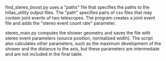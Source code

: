 find_stereo_boost.py uses a "paths" file that specifies the paths to the hillas_utility output files. The "path" specifies pairs of сsv files that may contain joint events of two telescopes. The program creates a joint event file and adds the "stereo event count rate" parameter.

stereo_main.py computes the shower geometry and saves the file with stereo event parameters (source position, normalized width). The script also calculates other parameters, such as the maximum development of the shower and the distance to the axis, but these parameters are intermediate and are not included in the final table.
